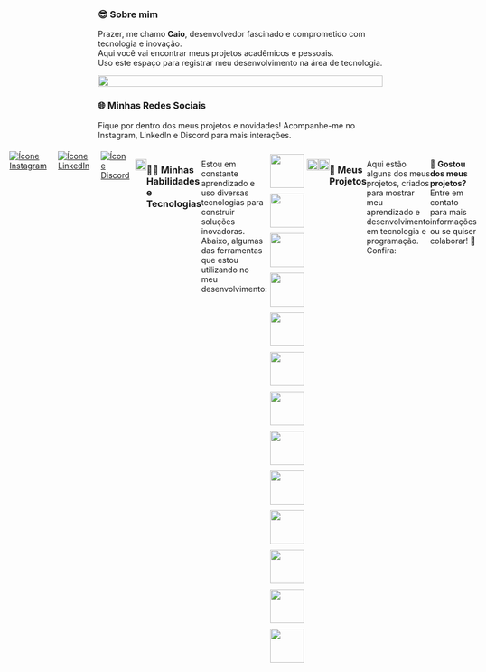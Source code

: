 ### 😎 **Sobre mim**  
Prazer, me chamo **Caio**, desenvolvedor fascinado e comprometido com tecnologia e inovação. <br>
Aqui você vai encontrar meus projetos acadêmicos e pessoais. <br>
Uso este espaço para registrar meu desenvolvimento na área de tecnologia.

<p align="center">
  <img src="https://i.imgur.com/dBaSKWF.gif" height="20" width="100%">
</p>


### 🌐 **Minhas Redes Sociais**  
Fique por dentro dos meus projetos e novidades! Acompanhe-me no Instagram, LinkedIn e Discord para mais interações.

<div style="display: flex; justify-content: center; margin-top: 20px;">
  <a href="https://www.instagram.com/caioapr/">
    <img src="https://img.shields.io/badge/Instagram-F24D65?style=for-the-badge&logo=instagram&logoColor=white" alt="Ícone Instagram" style="margin: 0 10px;">
  </a>
  <a href="https://www.linkedin.com/in/caioparaujo/">
    <img src="https://img.shields.io/badge/LinkedIn-0077B5?style=for-the-badge&logo=linkedin&logoColor=white" alt="Ícone LinkedIn" style="margin: 0 10px;">
  </a>
  <a href="https://discordapp.com/users/313480956197470209">
    <img src="https://img.shields.io/badge/Discord-7289DA?style=for-the-badge&logo=discord&logoColor=white" alt="Ícone Discord" style="margin: 0 10px;">
  </a>

<p align="center">
  <img src="https://i.imgur.com/dBaSKWF.gif" height="20" width="100%">
</p>


### 🧑‍💻 **Minhas Habilidades e Tecnologias**  
Estou em constante aprendizado e uso diversas tecnologias para construir soluções inovadoras. Abaixo, algumas das ferramentas que estou utilizando no meu desenvolvimento:

<div style="display: flex; flex-wrap: wrap; justify-content: center;">
  <img src="https://techstack-generator.vercel.app/github-icon.svg" width="60" style="margin: 5px;">
  <img src="https://www.vectorlogo.zone/logos/w3_html5/w3_html5-icon.svg" width="60" style="margin: 5px;">
  <img src="https://www.vectorlogo.zone/logos/w3_css/w3_css-official.svg" width="60" style="margin: 5px;">
  <img src="https://techstack-generator.vercel.app/js-icon.svg" width="60" style="margin: 5px;">
  <img src="https://www.vectorlogo.zone/logos/php/php-icon.svg" width="60" style="margin: 5px;">
  <img src="https://techstack-generator.vercel.app/python-icon.svg" width="60" style="margin: 5px;">
  <img src="https://techstack-generator.vercel.app/java-icon.svg" width="60" style="margin: 5px;">
  <img src="https://techstack-generator.vercel.app/mysql-icon.svg" width="60" style="margin: 5px;">
  <img src="https://www.vectorlogo.zone/logos/postgresql/postgresql-icon.svg" width="60" style="margin: 5px;">
  <img src="https://www.vectorlogo.zone/logos/firebase/firebase-icon.svg" width="60" style="margin: 5px;">
  <img src="https://techstack-generator.vercel.app/cpp-icon.svg" width="60" style="margin: 5px;">
  <img src="https://www.vectorlogo.zone/logos/android/android-icon.svg" width="60" style="margin: 5px;">
  <img src="https://www.vectorlogo.zone/logos/kotlinlang/kotlinlang-icon.svg" width="60" style="margin: 5px;">
</div>

<p align="center">
  <img src="https://i.imgur.com/dBaSKWF.gif" height="20" width="100%">
</p>

<p align="center">
  <img src="https://i.imgur.com/dBaSKWF.gif" height="20" width="100%">
</p>

### 🚀 **Meus Projetos**  
Aqui estão alguns dos meus projetos, criados para mostrar meu aprendizado e desenvolvimento em tecnologia e programação. Confira:

<div >
  <!-- Link -->
  

</div>


<br><br>

📝 **Gostou dos meus projetos?**  
Entre em contato para mais informações ou se quiser colaborar! 🚀

---
